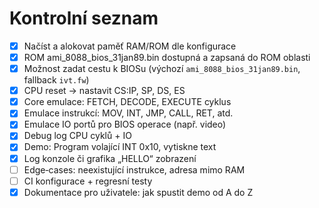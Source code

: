 # Kontrolní seznam

- [x] Načíst a alokovat paměť RAM/ROM dle konfigurace
- [x] ROM ami_8088_bios_31jan89.bin dostupná a zapsaná do ROM oblasti
- [x] Možnost zadat cestu k BIOSu (výchozí `ami_8088_bios_31jan89.bin`, fallback `ivt.fw`)
- [x] CPU reset → nastavit CS:IP, SP, DS, ES
- [x] Core emulace: FETCH, DECODE, EXECUTE cyklus
- [x] Emulace instrukcí: MOV, INT, JMP, CALL, RET, atd.
- [x] Emulace IO portů pro BIOS operace (např. video)
- [x] Debug log CPU cyklů + IO
- [x] Demo: Program volající INT 0x10, vytiskne text
- [x] Log konzole či grafika „HELLO“ zobrazení
- [ ] Edge‑cases: neexistující instrukce, adresa mimo RAM
- [ ] CI konfigurace + regresní testy
- [x] Dokumentace pro uživatele: jak spustit demo od A do Z
